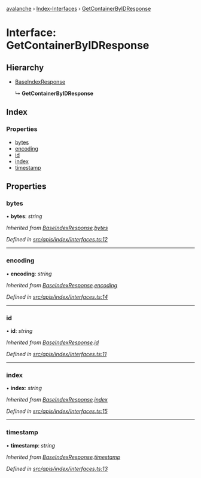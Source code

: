 [avalanche](../README.md) › [Index-Interfaces](../modules/index_interfaces.md) › [GetContainerByIDResponse](index_interfaces.getcontainerbyidresponse.md)

# Interface: GetContainerByIDResponse

## Hierarchy

* [BaseIndexResponse](index_interfaces.baseindexresponse.md)

  ↳ **GetContainerByIDResponse**

## Index

### Properties

* [bytes](index_interfaces.getcontainerbyidresponse.md#bytes)
* [encoding](index_interfaces.getcontainerbyidresponse.md#encoding)
* [id](index_interfaces.getcontainerbyidresponse.md#id)
* [index](index_interfaces.getcontainerbyidresponse.md#index)
* [timestamp](index_interfaces.getcontainerbyidresponse.md#timestamp)

## Properties

###  bytes

• **bytes**: *string*

*Inherited from [BaseIndexResponse](index_interfaces.baseindexresponse.md).[bytes](index_interfaces.baseindexresponse.md#bytes)*

*Defined in [src/apis/index/interfaces.ts:12](https://github.com/ava-labs/avalanchejs/blob/4e59193/src/apis/index/interfaces.ts#L12)*

___

###  encoding

• **encoding**: *string*

*Inherited from [BaseIndexResponse](index_interfaces.baseindexresponse.md).[encoding](index_interfaces.baseindexresponse.md#encoding)*

*Defined in [src/apis/index/interfaces.ts:14](https://github.com/ava-labs/avalanchejs/blob/4e59193/src/apis/index/interfaces.ts#L14)*

___

###  id

• **id**: *string*

*Inherited from [BaseIndexResponse](index_interfaces.baseindexresponse.md).[id](index_interfaces.baseindexresponse.md#id)*

*Defined in [src/apis/index/interfaces.ts:11](https://github.com/ava-labs/avalanchejs/blob/4e59193/src/apis/index/interfaces.ts#L11)*

___

###  index

• **index**: *string*

*Inherited from [BaseIndexResponse](index_interfaces.baseindexresponse.md).[index](index_interfaces.baseindexresponse.md#index)*

*Defined in [src/apis/index/interfaces.ts:15](https://github.com/ava-labs/avalanchejs/blob/4e59193/src/apis/index/interfaces.ts#L15)*

___

###  timestamp

• **timestamp**: *string*

*Inherited from [BaseIndexResponse](index_interfaces.baseindexresponse.md).[timestamp](index_interfaces.baseindexresponse.md#timestamp)*

*Defined in [src/apis/index/interfaces.ts:13](https://github.com/ava-labs/avalanchejs/blob/4e59193/src/apis/index/interfaces.ts#L13)*
